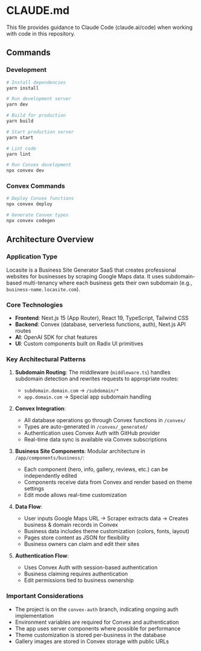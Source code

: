 # CLAUDE.md

This file provides guidance to Claude Code (claude.ai/code) when working with code in this repository.

## Commands

### Development
```bash
# Install dependencies
yarn install

# Run development server
yarn dev

# Build for production
yarn build

# Start production server
yarn start

# Lint code
yarn lint

# Run Convex development
npx convex dev
```

### Convex Commands
```bash
# Deploy Convex functions
npx convex deploy

# Generate Convex types
npx convex codegen
```

## Architecture Overview

### Application Type
Locasite is a Business Site Generator SaaS that creates professional websites for businesses by scraping Google Maps data. It uses subdomain-based multi-tenancy where each business gets their own subdomain (e.g., `business-name.locasite.com`).

### Core Technologies
- **Frontend**: Next.js 15 (App Router), React 19, TypeScript, Tailwind CSS
- **Backend**: Convex (database, serverless functions, auth), Next.js API routes
- **AI**: OpenAI SDK for chat features
- **UI**: Custom components built on Radix UI primitives

### Key Architectural Patterns

1. **Subdomain Routing**: The middleware (`middleware.ts`) handles subdomain detection and rewrites requests to appropriate routes:
   - `subdomain.domain.com` → `/subdomain/*`
   - `app.domain.com` → Special app subdomain handling

2. **Convex Integration**:
   - All database operations go through Convex functions in `/convex/`
   - Types are auto-generated in `/convex/_generated/`
   - Authentication uses Convex Auth with GitHub provider
   - Real-time data sync is available via Convex subscriptions

3. **Business Site Components**: Modular architecture in `/app/components/business/`:
   - Each component (hero, info, gallery, reviews, etc.) can be independently edited
   - Components receive data from Convex and render based on theme settings
   - Edit mode allows real-time customization

4. **Data Flow**:
   - User inputs Google Maps URL → Scraper extracts data → Creates business & domain records in Convex
   - Business data includes theme customization (colors, fonts, layout)
   - Pages store content as JSON for flexibility
   - Business owners can claim and edit their sites

5. **Authentication Flow**:
   - Uses Convex Auth with session-based authentication
   - Business claiming requires authentication
   - Edit permissions tied to business ownership

### Important Considerations

- The project is on the `convex-auth` branch, indicating ongoing auth implementation
- Environment variables are required for Convex and authentication
- The app uses server components where possible for performance
- Theme customization is stored per-business in the database
- Gallery images are stored in Convex storage with public URLs
